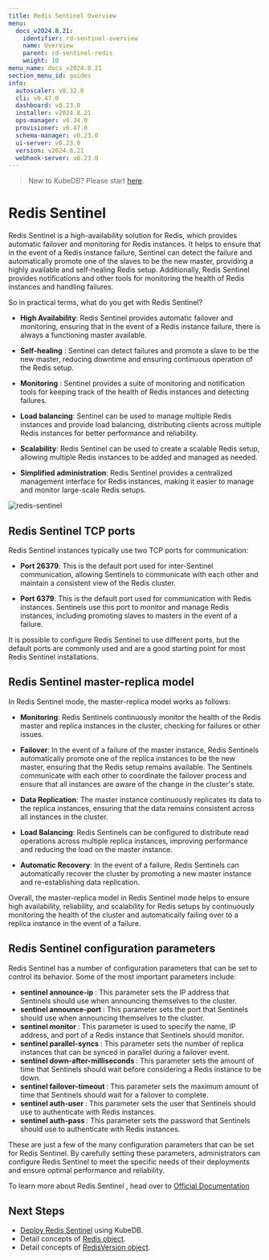 ```yaml
---
title: Redis Sentinel Overview
menu:
  docs_v2024.8.21:
    identifier: rd-sentinel-overview
    name: Overview
    parent: rd-sentinel-redis
    weight: 10
menu_name: docs_v2024.8.21
section_menu_id: guides
info:
  autoscaler: v0.32.0
  cli: v0.47.0
  dashboard: v0.23.0
  installer: v2024.8.21
  ops-manager: v0.34.0
  provisioner: v0.47.0
  schema-manager: v0.23.0
  ui-server: v0.23.0
  version: v2024.8.21
  webhook-server: v0.23.0
---
```


> New to KubeDB? Please start [here](/docs/v2024.8.21/README).

# Redis Sentinel

Redis Sentinel is a high-availability solution for Redis, which provides automatic failover and monitoring for Redis instances.
It helps to ensure that in the event of a Redis instance failure, Sentinel can detect the failure and automatically promote one of the slaves
to be the new master, providing a highly available and self-healing Redis setup. Additionally, Redis Sentinel provides notifications and other 
tools for monitoring the health of Redis instances and handling failures.

So in practical terms, what do you get with Redis Sentinel?

- **High Availability**: Redis Sentinel provides automatic failover and monitoring, ensuring that in the event of a Redis instance failure, there is always a functioning master available.

- **Self-healing** : Sentinel can detect failures and promote a slave to be the new master, reducing downtime and ensuring continuous operation of the Redis setup.

- **Monitoring** : Sentinel provides a suite of monitoring and notification tools for keeping track of the health of Redis instances and detecting failures.

- **Load balancing**: Sentinel can be used to manage multiple Redis instances and provide load balancing, distributing clients across multiple Redis instances for better performance and reliability.

- **Scalability**: Redis Sentinel can be used to create a scalable Redis setup, allowing multiple Redis instances to be added and managed as needed.

- **Simplified administration**: Redis Sentinel provides a centralized management interface for Redis instances, making it easier to manage and monitor large-scale Redis setups.




![redis-sentinel](/docs/v2024.8.21/images/redis/redis-sentinel.png)


## Redis Sentinel TCP ports

Redis Sentinel instances typically use two TCP ports for communication:

- **Port 26379**: This is the default port used for inter-Sentinel communication, allowing Sentinels to communicate with each other and maintain a consistent view of the Redis cluster.

- **Port 6379**: This is the default port used for communication with Redis instances. Sentinels use this port to monitor and manage Redis instances, including promoting slaves to masters in the event of a failure.

It is possible to configure Redis Sentinel to use different ports, but the default ports are commonly used and are a good starting point for most Redis Sentinel installations.


## Redis Sentinel master-replica model

In Redis Sentinel mode, the master-replica model works as follows:

- **Monitoring**: Redis Sentinels continuously monitor the health of the Redis master and replica instances in the cluster, checking for failures or other issues.

- **Failover**: In the event of a failure of the master instance, Redis Sentinels automatically promote one of the replica instances to be the new master, ensuring that the Redis setup remains available. The Sentinels communicate with each other to coordinate the failover process and ensure that all instances are aware of the change in the cluster's state.

- **Data Replication**: The master instance continuously replicates its data to the replica instances, ensuring that the data remains consistent across all instances in the cluster.

- **Load Balancing**: Redis Sentinels can be configured to distribute read operations across multiple replica instances, improving performance and reducing the load on the master instance.

- **Automatic Recovery**: In the event of a failure, Redis Sentinels can automatically recover the cluster by promoting a new master instance and re-establishing data replication.

Overall, the master-replica model in Redis Sentinel mode helps to ensure high availability, reliability, and scalability for Redis setups by continuously monitoring the health of the cluster and automatically failing over to a replica instance in the event of a failure.


## Redis Sentinel configuration parameters

Redis Sentinel has a number of configuration parameters that can be set to control its behavior. Some of the most important parameters include:

- **sentinel announce-ip <ip>**: This parameter sets the IP address that Sentinels should use when announcing themselves to the cluster.
- **sentinel announce-port <port>**: This parameter sets the port that Sentinels should use when announcing themselves to the cluster.
- **sentinel monitor <master-name> <ip> <port> <quorum>**: This parameter is used to specify the name, IP address, and port of a Redis instance that Sentinels should monitor.
- **sentinel parallel-syncs <master-name> <value>**: This parameter sets the number of replica instances that can be synced in parallel during a failover event.
- **sentinel down-after-milliseconds <master-name> <time>**: This parameter sets the amount of time that Sentinels should wait before considering a Redis instance to be down.
- **sentinel failover-timeout <master-name> <time>**: This parameter sets the maximum amount of time that Sentinels should wait for a failover to complete.
- **sentinel auth-user <master-name> <username>**: This parameter sets the user that Sentinels should use to authenticate with Redis instances.
- **sentinel auth-pass <master-name> <password>**: This parameter sets the password that Sentinels should use to authenticate with Redis instances.

These are just a few of the many configuration parameters that can be set for Redis Sentinel. By carefully setting these parameters, administrators can configure Redis Sentinel to meet the specific needs of their deployments and ensure optimal performance and reliability.

To learn more about Redis Sentinel , head over to [Official Documentation](https://redis.io/docs/management/sentinel/)

## Next Steps

- [Deploy Redis Sentinel](/docs/v2024.8.21/guides/redis/sentinel/redis-sentinel) using KubeDB.
- Detail concepts of [Redis object](/docs/v2024.8.21/guides/redis/concepts/redis).
- Detail concepts of [RedisVersion object](/docs/v2024.8.21/guides/redis/concepts/catalog).
